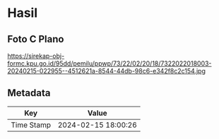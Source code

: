 # Hasil

## Foto C Plano

https://sirekap-obj-formc.kpu.go.id/95dd/pemilu/ppwp/73/22/02/20/18/7322022018003-20240215-022955--4512621a-8544-44db-98c6-e342f8c2c154.jpg


## Metadata

| Key        | Value               |
| ---------- | ------------------- |
| Time Stamp | 2024-02-15 18:00:26 |



